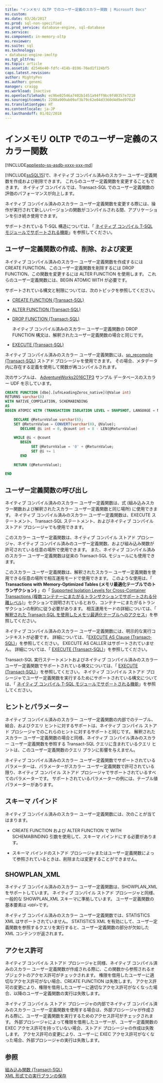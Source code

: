 ```yaml
---
title: "インメモリ OLTP でのユーザー定義のスカラー関数 | Microsoft Docs"
ms.custom: 
ms.date: 03/20/2017
ms.prod: sql-non-specified
ms.prod_service: database-engine, sql-database
ms.service: 
ms.component: in-memory-oltp
ms.reviewer: 
ms.suite: sql
ms.technology:
- database-engine-imoltp
ms.tgt_pltfrm: 
ms.topic: article
ms.assetid: d2546e40-fdfc-414b-8196-76ed1f124bf5
caps.latest.revision: 
author: MightyPen
ms.author: genemi
manager: craigg
ms.workload: Inactive
ms.openlocfilehash: ec9be02546a7402b1451a94ff9bc9fd0357e7210
ms.sourcegitcommit: 2208a909ab09af3b79c62e04d3360d4d9ed970a7
ms.translationtype: HT
ms.contentlocale: ja-JP
ms.lasthandoff: 01/02/2018
---
```

# <a name="scalar-user-defined-functions-for-in-memory-oltp"></a>インメモリ OLTP でのユーザー定義のスカラー関数
[!INCLUDE[appliesto-ss-asdb-xxxx-xxx-md](../../includes/appliesto-ss-asdb-xxxx-xxx-md.md)]

  [!INCLUDE[ssSQL15](../../includes/sssql15-md.md)]で、ネイティブ コンパイル済みのスカラー ユーザー定義関数を作成および削除できます。 これらのユーザー定義関数を変更することもできます。 ネイティブ コンパイルでは、Transact-SQL でのユーザー定義関数の評価のパフォーマンスが向上します。  
  
 ネイティブ コンパイル済みのスカラー ユーザー定義関数を変更する際には、操作が実行されて新しいバージョンの関数がコンパイルされる間、アプリケーションを引き続き使用できます。  
  
 サポートされている T-SQL 構造については、「 [ネイティブ コンパイル T-SQL モジュールでサポートされる機能](../../relational-databases/in-memory-oltp/supported-features-for-natively-compiled-t-sql-modules.md)」を参照してください。  
  
## <a name="creating-dropping-and-altering-user-defined-functions"></a>ユーザー定義関数の作成、削除、および変更  
 ネイティブ コンパイル済みのスカラー ユーザー定義関数を作成するには CREATE FUNCTION、このユーザー定義関数を削除するには DROP FUNCTION、この関数を変更するには ALTER FUNCTION を使用します。 これらのユーザー定義関数には、BEGIN ATOMIC WITH が必要です。  
  
 サポートされている構文と制限については、次のトピックを参照してください。  
  
-   [CREATE FUNCTION &#40;Transact-SQL&#41;](../../t-sql/statements/create-function-transact-sql.md)  
  
-   [ALTER FUNCTION &#40;Transact-SQL&#41;](../../t-sql/statements/alter-function-transact-sql.md)  
  
-   [DROP FUNCTION &#40;Transact-SQL&#41;](../../t-sql/statements/drop-function-transact-sql.md)  
  
     ネイティブ コンパイル済みのスカラー ユーザー定義関数の DROP FUNCTION 構文は、解釈されたユーザー定義関数の場合と同じです。  
  
-   [EXECUTE &#40;Transact-SQL&#41;](../../t-sql/language-elements/execute-transact-sql.md)  
  
 ネイティブ コンパイル済みのスカラー ユーザー定義関数には、[sp_recompile &#40;Transact-SQL&#41;](../../relational-databases/system-stored-procedures/sp-recompile-transact-sql.md) ストアド プロシージャを使用できます。 その場合、メタデータ内に存在する定義を使用して関数が再コンパイルされます。  
  
 次のサンプルは、 [AdventureWorks2016CTP3](https://www.microsoft.com/download/details.aspx?id=49502) サンプル データベースのスカラー UDF を示しています。  
  
```sql  
CREATE FUNCTION [dbo].[ufnLeadingZeros_native](@Value int)   
RETURNS varchar(8)   
WITH NATIVE_COMPILATION, SCHEMABINDING  
AS   
BEGIN ATOMIC WITH (TRANSACTION ISOLATION LEVEL = SNAPSHOT, LANGUAGE = N'English')  
  
    DECLARE @ReturnValue varchar(8);  
    SET @ReturnValue = CONVERT(varchar(8), @Value);  
       DECLARE @i int = 0, @count int = 8 - LEN(@ReturnValue)  
  
    WHILE @i < @count  
       BEGIN  
            SET @ReturnValue = '0' + @ReturnValue;  
            SET @i += 1  
       END  
  
    RETURN (@ReturnValue);  
  
END  
```  
  
## <a name="calling-user-defined-functions"></a>ユーザー定義関数の呼び出し  
 ネイティブ コンパイル済みのスカラー ユーザー定義関数は、式 (組み込みスカラー関数および解釈されたスカラー ユーザー定義関数と同じ場所) に使用できます。 ネイティブ コンパイル済みのスカラー ユーザー定義関数は、EXECUTE ステートメント、Transact-SQL ステートメント、およびネイティブ コンパイル ストアド プロシージャでも使用できます。  
  
 このスカラー ユーザー定義関数は、ネイティブ コンパイル ストアド プロシージャ、ネイティブ コンパイル済みのユーザー定義関数、および組み込み関数が許可されている任意の場所で使用できます。 また、ネイティブ コンパイル済みのスカラー ユーザー定義関数は従来の Transact-SQL モジュールにも使用できます。  
  
 このスカラー ユーザー定義関数は、解釈されたスカラー ユーザー定義関数を使用できる任意の場所で相互運用モードで使用できます。 このような使用は、「 **Transactions with Memory-Optimized Tables (メモリ最適化テーブルでのトランザクション)** 」の「 [Supported Isolation Levels for Cross-Container Transactions (複数コンテナーにまたがるトランザクションでサポートされる分離レベル)](../../relational-databases/in-memory-oltp/transactions-with-memory-optimized-tables.md)」セクションで説明されているとおり、コンテナーにまたがるトランザクションの制約に従う必要があります。 相互運用モードの詳細については、「 [解釈された Transact-SQL を使用したメモリ最適化テーブルへのアクセス](../../relational-databases/in-memory-oltp/accessing-memory-optimized-tables-using-interpreted-transact-sql.md)」を参照してください。  
  
 ネイティブ コンパイル済みのスカラー ユーザー定義関数には、明示的な実行コンテキストが必要です。 詳細については、「[EXECUTE AS Clause &#40;Transact-SQL&#41;](../../t-sql/statements/execute-as-clause-transact-sql.md)」を参照してください。 EXECUTE AS CALLER はサポートされていません。 詳細については、「 [EXECUTE &#40;Transact-SQL&#41;](../../t-sql/language-elements/execute-transact-sql.md)」を参照してください。  
  
 Transact-SQL 実行ステートメントおよびネイティブ コンパイル済みのスカラー ユーザー定義関数でサポートされている構文については、「 [EXECUTE &#40;Transact-SQL&#41;](../../t-sql/language-elements/execute-transact-sql.md)」を参照してください。 ネイティブ コンパイル ストアド プロシージャでユーザー定義関数を実行するためにサポートされている構文については、「 [ネイティブ コンパイル T-SQL モジュールでサポートされる機能](../../relational-databases/in-memory-oltp/supported-features-for-natively-compiled-t-sql-modules.md)」を参照してください。  
  
## <a name="hints-and-parameters"></a>ヒントとパラメーター  
 ネイティブ コンパイル済みのスカラー ユーザー定義関数の内部でのテーブル、結合、およびクエリ ヒントに対するサポートは、ネイティブ コンパイル ストアド プロシージャでのこれらのヒントに対するサポートと同じです。 解釈されたスカラー ユーザー定義関数の場合と同様、ネイティブ コンパイル済みのスカラー ユーザー定義関数を参照する Transact-SQL クエリに含まれているクエリ ヒントは、このユーザー定義関数のクエリ プランに影響を与えません。  
  
 ネイティブ コンパイル済みのスカラー ユーザー定義関数でサポートされているパラメーターは、パラメーターがスカラー ユーザー定義関数で許可されている限り、ネイティブ コンパイル ストアド プロシージャでサポートされているすべてのパラメーターです。 サポートされているパラメーターの例には、テーブル値パラメーターがあります。  
  
## <a name="schema-bound"></a>スキーマ バインド  
 ネイティブ コンパイル済みのスカラー ユーザー定義関数には、次のことが当てはまります。  
  
-   CREATE FUNCTION および ALTER FUNCTION で WITH SCHEMABINDING 引数を使用して、スキーマ バインドにする必要があります。  
  
-   スキーマ バインドのストアド プロシージャまたはユーザー定義関数によって参照されているときは、削除または変更することができません。  
  
## <a name="showplanxml"></a>SHOWPLAN_XML  
 ネイティブ コンパイル済みのスカラー ユーザー定義関数は、SHOWPLAN_XML をサポートしています。 ネイティブ コンパイル ストアド プロシージャと同様、一般的な SHOWPLAN_XML スキーマに準拠しています。 ユーザー定義関数の基本要素は `<UDF>`です。  
  
 ネイティブ コンパイル済みのスカラー ユーザー定義関数では、STATISTICS XML はサポートされていません。 STATISTICS XML を有効にして、ユーザー定義関数を参照するクエリを実行すると、ユーザー定義関数の部分が欠如した XML コンテンツが返されます。  
  
## <a name="permissions"></a>アクセス許可  
 ネイティブ コンパイル ストアド プロシージャと同様、ネイティブ コンパイル済みのスカラー ユーザー定義関数が作成される際に、この関数から参照されるオブジェクトのアクセス許可がチェックされます。 権限を借用したユーザーに適切なアクセス許可がない場合、CREATE FUNCTION は失敗します。 アクセス許可の変更により、権限を借用したユーザーに適切なアクセス許可がなくなった場合、以降のユーザー定義関数の実行は失敗します。  
  
 ネイティブ コンパイル ストアド プロシージャの内部でネイティブ コンパイル済みのスカラー ユーザー定義関数を使用する場合は、外部プロシージャが作成される際に、ユーザー定義関数を実行するためのアクセス許可がチェックされます。 外部プロシージャによって権限を借用したユーザーが、ユーザー定義関数の EXEC アクセス許可を持っていない場合、ストアド プロシージャの作成は失敗します。 アクセス許可の変更により、ユーザーに EXEC アクセス許可がなくなった場合、外部プロシージャの実行は失敗します。  
  
## <a name="see-also"></a>参照  
 [組み込み関数 &#40;Transact-SQL&#41;](~/t-sql/functions/functions.md)   
 [XML 形式での実行プランの保存](../../relational-databases/performance/save-an-execution-plan-in-xml-format.md)  
  
  
